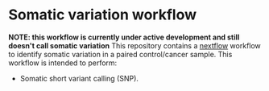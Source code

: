 # Somatic variation workflow
**NOTE: this workflow is currently under active development and still doesn't call somatic variation**
This repository contains a [nextflow](https://www.nextflow.io/) workflow
to identify somatic variation in a paired control/cancer sample.
This workflow is intended to perform:
 - Somatic short variant calling (SNP).
